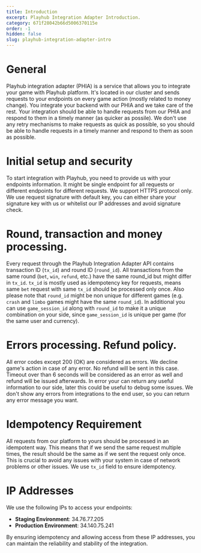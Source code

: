 ```yaml
---
title: Introduction
excerpt: Playhub Integration Adapter Introduction.
category: 671f28042b66d5006370115e
order: -1
hidden: false
slug: playhub-integration-adapter-intro
---
```


# General

Playhub integration adapter (PHIA) is a service that allows you to integrate your game with Playhub platform. 
It's located in our cluster and sends requests to your endpoints on every game action (mostly related to money change). 
You integrate your backend with our PHIA and we take care of the rest.
Your integration should be able to handle requests from our PHIA and respond to them in a timely manner (as quicker as possile).
We don't use any retry mechanisms to make requests as quick as possible, so you should be able to handle requests in a timely manner and respond to them as soon as possible.

# Initial setup and security

To start integration with Playhub, you need to provide us with your endpoints information. 
It might be single endpoint for all requests or different endpoints for different requests. We support HTTPS protocol only.
We use request signature with default key, you can either share your signature key with us or whitelist our IP addresses and avoid signature check. 

# Round, transaction and money processing.
Every request through the Playhub Integration Adapter API contains transaction ID (`tx_id`) and round ID (`round_id`).
All transactions from the same round (`bet`, `win`, `refund`, etc.) have the same round_id but might differ in `tx_id`. `tx_id` is mostly used as idempotency key for requests, means
same `bet` request with same `tx_id` should be processed only once.
Also please note that `round_id` might be non unique for different games (e.g. `crash` and `limbo` games might have the same `round_id`).
In additional you can use `game_session_id` along with `round_id` to make it a unique combination on your side, since `game_session_id` is unique per game (for the same user and currency).

# Errors processing. Refund policy.
All error codes except 200 (OK) are considered as errors. We decline game's action in case of any error. 
No refund will be sent in this case.
Timeout over than 6 seconds will be considered as an error as well and refund will be issued afterwards.
In error your can return any useful information to our side, later this could be useful to debug some issues.
We don't show any errors from integrations to the end user, so you can return any error message you want.

# Idempotency Requirement
All requests from our platform to yours should be processed in an idempotent way. 
This means that if we send the same request multiple times, the result should be the same as if we sent the request only once. 
This is crucial to avoid any issues with your system in case of network problems or other issues.
We use `tx_id` field to ensure idempotency.


# IP Addresses

We use the following IPs to access your endpoints:

- **Staging Environment**: 34.76.77.205
- **Production Environment**: 34.140.75.241

By ensuring idempotency and allowing access from these IP addresses, you can maintain the reliability and stability of the integration.